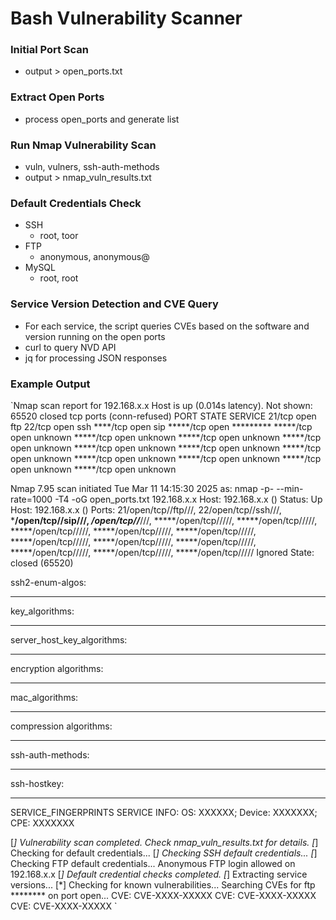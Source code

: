 # Bash Vulnerability Scanner 

### Initial Port Scan

  * output > open_ports.txt

### Extract Open Ports

  * process open_ports and generate list

### Run Nmap Vulnerability Scan

  * vuln, vulners, ssh-auth-methods
  * output > nmap_vuln_results.txt

### Default Credentials Check

  * SSH
    * root, toor
  * FTP
    * anonymous, anonymous@
  * MySQL
    * root, root

### Service Version Detection and CVE Query

  * For each service, the script queries CVEs based on the software and version running on the open ports
  * curl to query NVD API 
  * jq for processing JSON responses

### Example Output 

`Nmap scan report for 192.168.x.x
Host is up (0.014s latency).
Not shown: 65520 closed tcp ports (conn-refused)
PORT      STATE SERVICE
21/tcp    open  ftp
22/tcp    open  ssh
****/tcp  open  sip
*****/tcp open  *********
*****/tcp open  unknown
*****/tcp open  unknown
*****/tcp open  unknown
*****/tcp open  unknown
*****/tcp open  unknown
*****/tcp open  unknown
*****/tcp open  unknown
*****/tcp open  unknown
*****/tcp open  unknown
*****/tcp open  unknown
*****/tcp open  unknown

Nmap 7.95 scan initiated Tue Mar 11 14:15:30 2025 as: nmap -p- --min-rate=1000 -T4 -oG open_ports.txt 192.168.x.x
Host: 192.168.x.x ()    Status: Up
Host: 192.168.x.x ()    Ports: 21/open/tcp//ftp///, 22/open/tcp//ssh///, *****/open/tcp//sip///, *****/open/tcp//*********///, *****/open/tcp/////, *****/open/tcp/////, *****/open/tcp/////, *****/open/tcp/////, *****/open/tcp/////, *****/open/tcp/////, *****/open/tcp/////, *****/open/tcp/////, *****/open/tcp/////, *****/open/tcp/////, *****/open/tcp/////        Ignored State: closed (65520)

ssh2-enum-algos:
  ********************
key_algorithms: 
  ********************
server_host_key_algorithms:
  ********************
encryption algorithms: 
  ********************
mac_algorithms:
  ********************
compression algorithms:
  ********************
ssh-auth-methods:
  ********************
ssh-hostkey:
  ***********************************

SERVICE_FINGERPRINTS
SERVICE INFO: OS: XXXXXX; Device: XXXXXXX; CPE: XXXXXXX

[*] Vulnerability scan completed. Check nmap_vuln_results.txt for details.
[*] Checking for default credentials...
[*] Checking SSH default credentials...
[*] Checking FTP default credentials...
Anonymous FTP login allowed on 192.168.x.x
[*] Default credential checks completed.
[*] Extracting service versions...
[*] Checking for known vulnerabilities...
Searching CVEs for ftp ******** on port open...
CVE: CVE-XXXX-XXXXX
CVE: CVE-XXXX-XXXXX
CVE: CVE-XXXX-XXXXX
`
